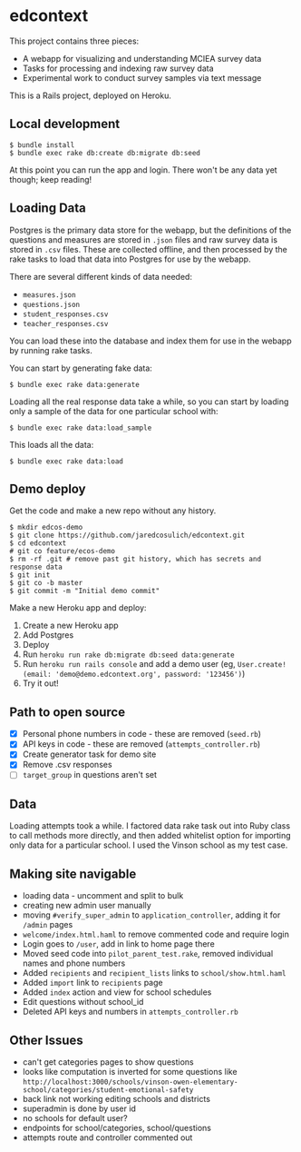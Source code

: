 # edcontext

This project contains three pieces:
- A webapp for visualizing and understanding MCIEA survey data
- Tasks for processing and indexing raw survey data
- Experimental work to conduct survey samples via text message

This is a Rails project, deployed on Heroku.


## Local development
```
$ bundle install
$ bundle exec rake db:create db:migrate db:seed
```
At this point you can run the app and login.  There won't be any data yet though; keep reading!

## Loading Data
Postgres is the primary data store for the webapp, but the definitions of the questions and measures are stored in `.json` files and raw survey data is stored in `.csv` files.  These are collected offline, and then processed by the rake tasks to load that data into Postgres for use by the webapp.

There are several different kinds of data needed:
- `measures.json`
- `questions.json`
- `student_responses.csv`
- `teacher_responses.csv`

You can load these into the database and index them for use in the webapp by running rake tasks.

You can start by generating fake data:
```
$ bundle exec rake data:generate
```

Loading all the real response data take a while, so you can start by loading only a sample of the data for one particular school with:

```
$ bundle exec rake data:load_sample
```

This loads all the data:

```
$ bundle exec rake data:load
```


## Demo deploy
Get the code and make a new repo without any history.
```
$ mkdir edcos-demo
$ git clone https://github.com/jaredcosulich/edcontext.git
$ cd edcontext
# git co feature/ecos-demo
$ rm -rf .git # remove past git history, which has secrets and response data
$ git init
$ git co -b master
$ git commit -m "Initial demo commit"
```

Make a new Heroku app and deploy:
1. Create a new Heroku app
2. Add Postgres
3. Deploy
4. Run `heroku run rake db:migrate db:seed data:generate`
5. Run `heroku run rails console` and add a demo user (eg, `User.create!(email: 'demo@demo.edcontext.org', password: '123456')`)
5. Try it out!


## Path to open source
- [x] Personal phone numbers in code - these are removed (`seed.rb`)
- [x] API keys in code - these are removed (`attempts_controller.rb`)
- [x] Create generator task for demo site
- [x] Remove .csv responses
- [ ] `target_group` in questions aren't set

## Data
Loading attempts took a while.  I factored data rake task out into Ruby class to call methods more directly, and then added whitelist option for importing only data for a particular school.  I used the Vinson school as my test case.


## Making site navigable
- loading data - uncomment and split to bulk
- creating new admin user manually
- moving `#verify_super_admin` to `application_controller`, adding it for `/admin` pages
- `welcome/index.html.haml` to remove commented code and require login
- Login goes to `/user`, add in link to home page there
- Moved seed code into `pilot_parent_test.rake`, removed individual names and phone numbers
- Added `recipients` and `recipient_lists` links to `school/show.html.haml`
- Added `import` link to `recipients` page
- Added `index` action and view for school schedules
- Edit questions without school_id
- Deleted API keys and numbers in `attempts_controller.rb`


## Other Issues
- can't get categories pages to show questions
- looks like computation is inverted for some questions like `http://localhost:3000/schools/vinson-owen-elementary-school/categories/student-emotional-safety`
- back link not working editing schools and districts
- superadmin is done by user id
- no schools for default user?
- endpoints for school/categories, school/questions
- attempts route and controller commented out
